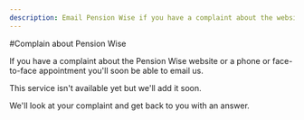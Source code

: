```yaml
---
description: Email Pension Wise if you have a complaint about the website or the appointments
---
```

#Complain about Pension Wise

If you have a complaint about the Pension Wise website or a phone or face-to-face appointment you'll soon be able to email us.

This service isn't available yet but we'll add it soon.

We'll look at your complaint and get back to you with an answer.
